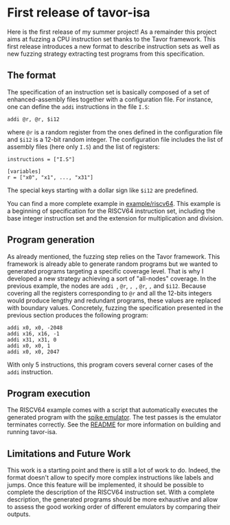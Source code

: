 # First release of tavor-isa
Here is the first release of my summer project! As a remainder this
project aims at fuzzing a CPU instruction set thanks to the Tavor framework.
This first release introduces a new format to describe instruction sets as well
as new fuzzing strategy extracting test programs from this specification.

## The format
The specification of an instruction set is basically composed of a set of
enhanced-assembly files together with a configuration file. For instance, one
can define the `addi` instructions in the file `I.S`:
```
addi @r, @r, $i12
```
where `@r` is a random register from the ones defined in the configuration file
and `$i12` is a 12-bit random integer.
The configuration file includes the list of assembly files (here only `I.S`)
and the list of registers:
```
instructions = ["I.S"]

[variables]
r = ["x0", "x1", ..., "x31"]
```
The special keys starting with a dollar sign like `$i12` are predefined.

You can find a more complete example in [example/riscv64](example/riscv64). This
example is a beginning of specification for the RISCV64 instruction set,
including the base integer instruction set and the extension for multiplication
and division.

## Program generation
As already mentioned, the fuzzing step relies on the Tavor framework. This
framework is already able to generate random programs but we wanted to
generated programs targeting a specific coverage level. That is why I
developed a new strategy achieving a sort of "all-nodes" coverage. In the
previous example, the nodes are `addi `, `@r`, `, `, `@r`, `,` and `$i12`.
Because covering all the registers corresponding to `@r` and all the 12-bits
integers would produce lengthy and redundant programs, these values are
replaced with boundary values. Concretely, fuzzing the specification presented
in the previous section produces the following program:
```
addi x0, x0, -2048
addi x16, x16, -1
addi x31, x31, 0
addi x0, x0, 1
addi x0, x0, 2047
```
With only 5 instructions, this program covers several corner cases of the
`addi` instruction.

## Program execution
The RISCV64 example comes with a script that automatically executes the
generated program with the [spike emulator](https://github.com/riscv/riscv-isa-sim).
The test passes is the emulator terminates correctly. See the
[README](README.md) for more information on building and running
tavor-isa.

## Limitations and Future Work
This work is a starting point and there is still a lot of work to do. Indeed,
the format doesn't allow to specify more complex instructions like labels and
jumps. Once this feature will be implemented, it should be possible to complete
the description of the RISCV64 instruction set.
With a complete description, the generated programs should be more exhaustive
and allow to assess the good working order of different emulators by comparing
their outputs.
